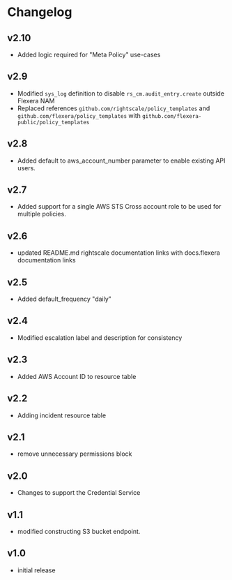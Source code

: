 # Changelog

## v2.10

- Added logic required for "Meta Policy" use-cases

## v2.9

- Modified `sys_log` definition to disable `rs_cm.audit_entry.create` outside Flexera NAM
- Replaced references `github.com/rightscale/policy_templates` and `github.com/flexera/policy_templates` with `github.com/flexera-public/policy_templates`

## v2.8

- Added default to aws_account_number parameter to enable existing API users.

## v2.7

- Added support for a single AWS STS Cross account role to be used for multiple policies.

## v2.6

- updated README.md rightscale documentation links with docs.flexera documentation links

## v2.5

- Added default_frequency "daily"

## v2.4

- Modified escalation label and description for consistency

## v2.3

- Added AWS Account ID to resource table

## v2.2

- Adding incident resource table

## v2.1

- remove unnecessary permissions block

## v2.0

- Changes to support the Credential Service

## v1.1

- modified constructing S3 bucket endpoint.

## v1.0

- initial release
